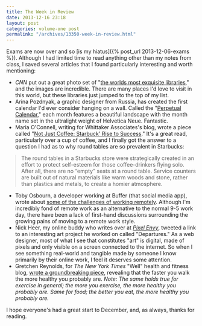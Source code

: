```yaml
---
title: The Week in Review
date: 2013-12-16 23:18
layout: post
categories: volume-one post
permalink: "/archives/13350-week-in-review.html"
---
```



Exams are now over and so [is my hiatus]({% post_url 2013-12-06-exams %}). Although I had limited time to read anything other than my notes from class, I saved several articles that I found particularly interesting and worth mentioning: 

- _CNN_ put out a great photo set of "[the worlds most exquisite libraries](http://www.cnn.com/2013/11/27/world/gallery/most-beautiful-libraries-in-the-world)," and the images are incredible. There are many places I'd love to visit in this world, but these libraries just jumped to the top of my list. 
- Arina Pozdnyak, a graphic designer from Russia, has created the first calendar I'd ever consider hanging on a wall. Called the "[Perpetual Calendar](http://www.behance.net/gallery/Perpetual-Calendar/11908945)," each month features a beautiful landscape with the month name set in the ultralight weight of Helvetica Neue. Fantastic. 
- Maria O'Connell, writing for Whittaker Associates's blog, wrote a piece called "[Not Just Coffee: Starbuck' Rise to Success](http://whittakerassociates.com/not-just-coffee-starbucks%E2%80%99-rise-to-success/)." It's a great read, particularly over a cup of coffee, and I finally got the answer to a question I had as to why round tables are so prevalent in Starbucks: 

> The round tables in a Starbucks store were strategically created in an effort to protect self-esteem for those coffee-drinkers flying solo. After all, there are no “empty” seats at a round table. Service counters are built out of natural materials like warm woods and stone, rather than plastics and metals, to create a homier atmosphere.

- Toby Osbourn, a developer working at Buffer (that social media app), wrote about [some of the challenges of working remotely](http://tosbourn.com/2013/12/productivity/the-problems-i-am-facing-with-being-able-to-work-whenever-i-want/). Although I'm incredibly fond of remote work as an alternative to the normal 9-5 work day, there have been a lack of first-hand discussions surrounding the growing pains of moving to a remote work style. 
- Nick Heer, my online buddy who writes over at _[Pixel Envy](http://pxlnvy.com)_, tweeted a link to an interesting art project he worked on called "Departures." As a web designer, most of what I see that constitutes "art" is digital, made of pixels and only visible on a screen connected to the internet. So when I see something real-world and tangible made by someone I know primarily by their online work, I feel it deserves some attention. 
- Gretchen Reynolds, for _The New York Times_ "Well" health and fitness blog, [wrote a groundbreaking piece](http://well.blogs.nytimes.com/2013/12/04/why-a-brisk-walk-is-better/), revealing that the faster you walk the more healthy you probably are. _Note: The same holds true for exercise in general; the more you exercise, the more healthy you probably are. Same for food; the better you eat, the more healthy you probably are._  

I hope everyone's had a great start to December, and, as always, thanks for reading. 
